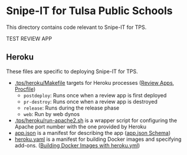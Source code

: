 # Snipe-IT for Tulsa Public Schools

This directory contains code relevant to Snipe-IT for TPS.

TEST REVIEW APP

## Heroku

These files are specific to deploying Snipe-IT for TPS.

- [.tps/heroku/Makefile] targets for Heroku processes ([Review Apps], [Procfile])
  - `postdeploy`: Runs once when a review app is first deployed
  - `pr-destroy`: Runs once when a review app is destroyed
  - `release`: Runs during the release phase
  - `web`: Run by web dynos
- [.tps/heroku/run-apache2.sh] is a wrapper script for configuring the Apache port number with the one provided by Heroku
- [app.json] is a manifest for describing the app ([app.json Schema])
- [heroku.yaml] is a manifest for building Docker images and specifying add-ons. ([Building Docker Images with heroku.yml])

[.tps/heroku/Makefile]: heroku/Makefile
[Review Apps]: https://devcenter.heroku.com/articles/github-integration-review-apps
[Procfile]: https://devcenter.heroku.com/articles/procfile#procfile-format
[.tps/heroku/run-apache2.sh]: heroku/run-apache2.sh
[app.json]: ../app.json
[app.json Schema]: https://devcenter.heroku.com/articles/app-json-schema
[heroku.yaml]: ../heroku.yaml
[Building Docker Images with heroku.yml]: https://devcenter.heroku.com/articles/build-docker-images-heroku-yml
